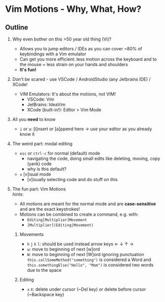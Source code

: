 # Vim **Motions** - Why, What, How?

## Outline

1. Why even bother on this >50 year old thing (Vi)?
    - Allows you to jump editors / IDEs as you can cover ~80% of keybindings with a Vim emulator
    - Can get you more efficient: less motion across the keyboard and to the mouse = less strain on your hands and shoulders
    - **It's fun!**
2. Don't be scared - use VSCode / AndroidStudio (any Jetbrains IDE) / XCode!
    - VIM Emulators: It's about the motions, not VIM!
        - VSCode: Vim
        - JetBrains: IdeaVim
        - XCode (built-in!): Editor > Vim Mode
3. All you **need** to know
    - `i` or `a`: [i]nsert or [a]ppend here -> use your editor as you already know it
4. The weird part: modal editing
    - `esc` or `ctrl-c` for normal (default) mode
        - navigating the code, doing small edits like deleting, moving, copy (yank) code
        - why is this default?
    - `v` [v]isual mode
        - [v]isually selecting code and do stuff on this
5. The fun part: Vim Motions \
   *hints*: 
   - All motions are meant for the normal mode and  are **case-sensitive** and are the exact keystrokes!
   - Motions can be combined to create a command, e.g. with:
        - `Editing[Multiplier]Movement`
        - `[Multiplier](Editing|Movement)`

   1. Movements 
       - `h` `j` `k` `l`: should be used instead arrow keys ← ↓ ↑ →
       - `w`: move to beginning of next [w]ord
       - `W`: move to beginning of next [W]ord ignoring punctuation \
       `this.callSomeMethod("something")` is considered a Word and `this.somethingElse("Hello", "Mom")` is considered two words due to the space

   2. Editing
      - `x` `X`: delete under cursor (~Del key) or delete before cursor (~Backspace key)
